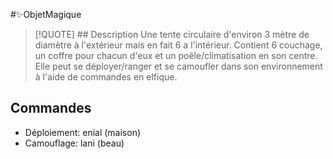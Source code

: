 #✨ObjetMagique

> [!QUOTE] ## Description
> Une tente circulaire d'environ 3 mètre de diamètre à l'extérieur mais en fait 6 a l'intérieur. Contient 6 couchage, un coffre pour chacun d'eux et un poêle/climatisation en son centre. Elle peut se déployer/ranger et se camoufler dans son environnement à l'aide de commandes en elfique.


## Commandes

- Déploiement: enial (maison) 
- Camouflage: lani (beau)


